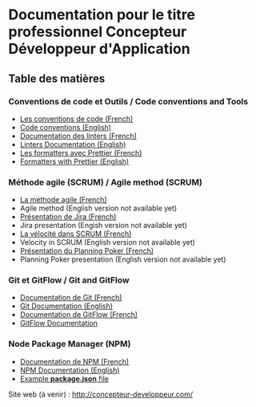 # Documentation pour le titre professionnel Concepteur Développeur d'Application

## Table des matières

### Conventions de code et Outils / Code conventions and Tools

- [Les conventions de code (French)](./basics/code-style/prettier/code-conventions/convention-fr.md)
- [Code conventions (English)](./basics/code-style/prettier/code-conventions/convention-en.md)
- [Documentation des linters (French)](./basics/code-style/linter/linters-fr.md)
- [Linters Documentation (English)](./basics/code-style/linter/linters-en.md)
- [Les formatters avec Prettier (French)](./basics/code-style/prettier/prettier-fr.md)
- [Formatters with Prettier (English)](./basics/code-style/prettier/prettier-en.md)

### Méthode agile (SCRUM) / Agile method (SCRUM)

- [La méthode agile (French)](./basics/methodology/agile-method/agile-method-fr.md)
- Agile method (English version not available yet)
- [Présentation de Jira (French)](./basics/methodology/agile-method/agile-method-fr.md#jira)
- Jira presentation (Engish version not available yet)
- [La vélocité dans SCRUM (French)](./basics/methodology/velocite.md)
- Velocity in SCRUM (English version not available yet)
- [Présentation du Planning Poker (French)](./basics/methodology/planning-poker/planning-poker-fr.md)
- Planning Poker presentation (English version not available yet)

### Git et GitFlow / Git and GitFlow

- [Documentation de Git (French)](./basics/git/git-fr.md)
- [Git Documentation (English)](./basics/git/git-en.md)
- [Documentation de GitFlow (French)](./basics/git/git-fr.md)
- [GitFlow Documentation](./basics/git/gitflow/gitflow-en.md)

### Node Package Manager (NPM)

- [Documentation de NPM (French)](./basics/npm/npm-fr.md)
- [NPM Documentation (English)](./basics/npm/npm-en.md)
- [Example **package.json** file](package.json)

Site web (à venir) : http://concepteur-developpeur.com/